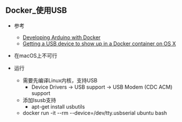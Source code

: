 ## Docker_使用USB

- 参考
    - [Developing Arduino with Docker](https://lk4d4.darth.io/posts/ino/)
    - [Getting a USB device to show up in a Docker container on OS X](https://gist.github.com/stonehippo/e33750f185806924f1254349ea1a4e68)
    
- 在macOS上不可行
    
- 运行
    - 需要先编译Linux内核，支持USB
        - Device Drivers -> USB support -> USB Modem (CDC ACM) support
    - 添加lsusb支持
        - apt-get install usbutils
    - docker run -it --rm --device=/dev/tty.usbserial ubuntu bash